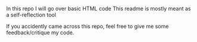 In this repo I will go over basic HTML code
This readme is mostly meant as a self-reflection tool

If you accidently came across this repo, feel free to give me some feedback/critique my code.